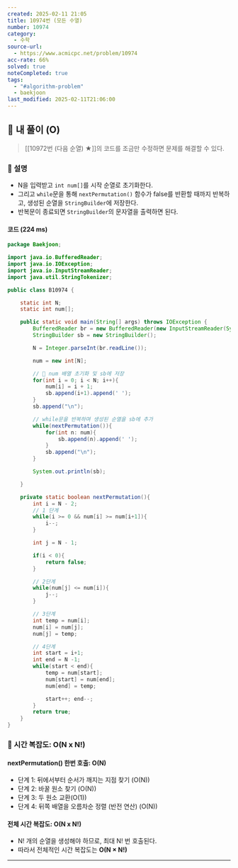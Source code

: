 ```yaml
---
created: 2025-02-11 21:05
title: 10974번 (모든 수열)
number: 10974
category:
  - 수학
source-url:
  - https://www.acmicpc.net/problem/10974
acc-rate: 66%
solved: true
noteCompleted: true
tags:
  - "#algorithm-problem"
  - baekjoon
last_modified: 2025-02-11T21:06:00
---
```

## 💁 내 풀이 (O)
> [[10972번 (다음 순열) ★]]의 코드를 조금만 수정하면 문제를 해결할 수 있다.
### 🍪 설명
- N을 입력받고 `int num[]`를 시작 순열로 초기화한다.
- 그리고 `while`문을 통해 `nextPermutation()` 함수가 false를 반환할 때까지 반복하고, 생성된 순열을 `StringBuilder`에 저장한다.
- 반복문이 종료되면 `StringBuilder`의 문자열을 출력하면 된다.
#### 코드 (224 ms)
```java
package Baekjoon;

import java.io.BufferedReader;
import java.io.IOException;
import java.io.InputStreamReader;
import java.util.StringTokenizer;

public class B10974 {

    static int N;
    static int num[];

    public static void main(String[] args) throws IOException {
        BufferedReader br = new BufferedReader(new InputStreamReader(System.in));
        StringBuilder sb = new StringBuilder();

        N = Integer.parseInt(br.readLine());

        num = new int[N];

		// 📌 num 배열 초기화 및 sb에 저장
        for(int i = 0; i < N; i++){
            num[i] = i + 1;
            sb.append(i+1).append(' ');
        }
        sb.append("\n");

		// while문을 반복하며 생성된 순열을 sb에 추가
        while(nextPermutation()){
            for(int n: num){
                sb.append(n).append(' ');
            }
            sb.append("\n");
        }

        System.out.println(sb);

    }

    private static boolean nextPermutation(){
        int i = N - 2;
        // 1 단계
        while(i >= 0 && num[i] >= num[i+1]){
            i--;
        }

        int j = N - 1;

        if(i < 0){
            return false;
        }

        // 2단계
        while(num[j] <= num[i]){
            j--;
        }

        // 3단계
        int temp = num[i];
        num[i] = num[j];
        num[j] = temp;

        // 4단계
        int start = i+1;
        int end = N -1;
        while(start < end){
            temp = num[start];
            num[start] = num[end];
            num[end] = temp;

            start++; end--;
        }
        return true;
    }
}
```
### 🍪 시간 복잡도: O(N x N!)
#### nextPermutation() 한번 호출: O(N)
- 단계 1: 뒤에서부터 순서가 깨지는 지점 찾기 (O(N))
- 단계 2: 바꿀 원소 찾기 (O(N))
- 단계 3: 두 원소 교환(O(1))
- 단계 4: 뒤쪽 배열을 오름차순 정렬 (반전 연산) (O(N))

#### 전체 시간 복잡도: O(N x N!)
- N! 개의 순열을 생성해야 하므로, 최대 N! 번 호출된다.
- 따라서 전체적인 시간 복잡도는 **O(N × N!)**
---







